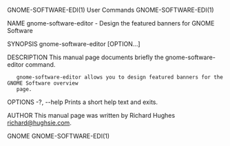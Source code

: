 GNOME-SOFTWARE-EDI(1)                        User Commands                       GNOME-SOFTWARE-EDI(1)

NAME
       gnome-software-editor - Design the featured banners for GNOME Software

SYNOPSIS
       gnome-software-editor [OPTION...]

DESCRIPTION
       This manual page documents briefly the gnome-software-editor command.

       gnome-software-editor allows you to design featured banners for the GNOME Software overview
       page.

OPTIONS
       -?, --help
           Prints a short help text and exits.

AUTHOR
       This manual page was written by Richard Hughes <richard@hughsie.com>.

GNOME                                                                            GNOME-SOFTWARE-EDI(1)
